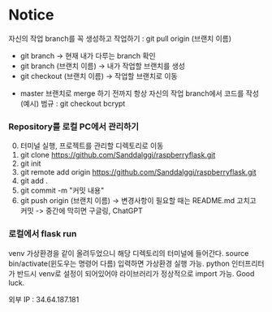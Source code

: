 # Notice
자신의 작업 branch를 꼭 생성하고 작업하기 : git pull origin (브랜치 이름)
- git branch -> 현재 내가 다루는 branch 확인
- git branch (브랜치 이름) -> 내가 작업할 브랜치를 생성
- git checkout (브랜치 이름) -> 작업할 브랜치로 이동

* master 브랜치로 merge 하기 전까지 항상 자신의 작업 branch에서 코드를 작성
(예시) 범규 : git checkout bcrypt

### Repository를 로컬 PC에서 관리하기
0. 터미널 실행, 프로젝트를 관리할 디렉토리로 이동
1. git clone https://github.com/Sanddalggi/raspberryflask.git
2. git init
3. git remote add origin https://github.com/Sanddalggi/raspberryflask.git
4. git add .
5. git commit -m "커밋 내용"
6. git push origin (브랜치 이름)
-> 변경사항이 필요할 때는 README.md 고치고 커밋
-> 중간에 막히면 구글링, ChatGPT


### 로컬에서 flask run
venv 가상환경을 같이 올려두었으니 해당 디렉토리의 터미널에 들어간다.
source bin/activate(윈도우는 명령어 다름) 입력하면 가상환경 실행 가능.
python 인터프리터가 반드시 venv로 설정이 되어있어야 라이브러리가 정상적으로 import 가능.
Good luck.

외부 IP : 34.64.187.181